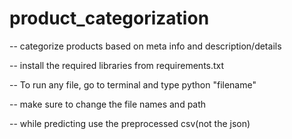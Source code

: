 # product_categorization
  -- categorize products based on meta info and description/details

 -- install the required libraries from requirements.txt

 -- To run any file, go to terminal and type python "filename"

 -- make sure to change the file names and path

 -- while predicting use the preprocessed csv(not the json)


